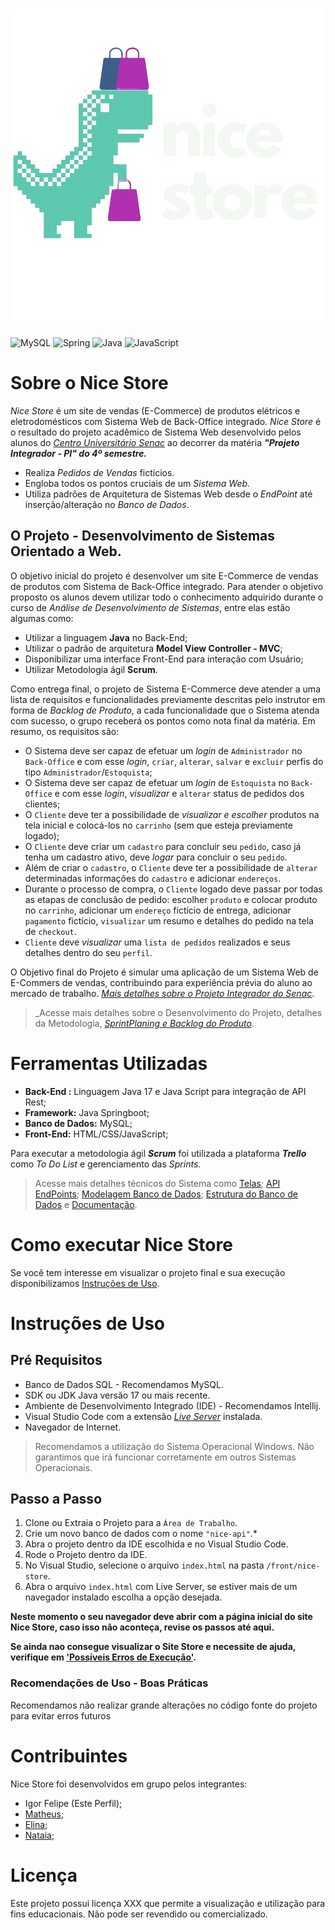 # ![Logo Nice Store](front/nice-store/img/img-logotipo-branco.png "Logo usada no Projeto")
![MySQL](https://img.shields.io/badge/mysql-4479A1.svg?style=for-the-badge&logo=mysql&logoColor=white)
![Spring](https://img.shields.io/badge/spring-%236DB33F.svg?style=for-the-badge&logo=spring&logoColor=white)
![Java](https://img.shields.io/badge/java-%23ED8B00.svg?style=for-the-badge&logo=openjdk&logoColor=white)
![JavaScript](https://img.shields.io/badge/javascript-%23323330.svg?style=for-the-badge&logo=javascript&logoColor=%23F7DF1E)

# Sobre o Nice Store
_Nice Store_ é um site de vendas (E-Commerce) de produtos elétricos e eletrodomésticos com Sistema Web de Back-Office integrado. 
_Nice Store_ é o resultado do projeto acadêmico de Sistema Web desenvolvido pelos alunos do _[Centro Universitário Senac](https://www.sp.senac.br/centro-universitario-senac-santo-amaro 'Site Oficial Senac')_ ao decorrer da matéria _**"Projeto Integrador - PI" do 4º semestre.**_ 

- Realiza _Pedidos de Vendas_ fictícios.
- Engloba todos os pontos cruciais de um _Sistema Web._
- Utiliza padrões de Arquitetura de Sistemas Web desde o _EndPoint_ até inserção/alteração no _Banco de Dados_.

 
## O Projeto - Desenvolvimento de Sistemas Orientado a Web.

O objetivo inicial do projeto é desenvolver um site E-Commerce de vendas de produtos com Sistema de Back-Office integrado. Para atender o objetivo proposto os alunos devem utilizar todo o conhecimento adquirido durante o curso de _Análise de Desenvolvimento de Sistemas_, entre elas estão algumas como:
 - Utilizar a linguagem **Java** no Back-End;
 - Utilizar o padrão de arquitetura **Model View Controller - MVC**;
 - Disponibilizar uma interface Front-End para interação com Usuário;
 - Utilizar Metodologia ágil **Scrum**.
 
Como entrega final, o projeto de Sistema E-Commerce deve atender a uma lista de requisitos e funcionalidades previamente descritas pelo instrutor em forma de _Backlog de Produto_, a cada funcionalidade que o Sistema atenda com sucesso, o grupo receberá os pontos como nota final da matéria. Em resumo, os requisitos são:

- O Sistema deve ser capaz de efetuar um _login_ de `Administrador` no `Back-Office` e com esse _login_, `criar`, `alterar`, `salvar` e `excluir` perfis do tipo `Administrador`/`Estoquista`;
- O Sistema deve ser capaz de efetuar um _login_ de `Estoquista` no `Back-Office` e com esse _login_, _visualizar_ e `alterar` status de pedidos dos clientes;
- O `Cliente` deve ter a possibilidade de _visualizar e escolher_ produtos na tela inicial e colocá-los no `carrinho` (sem que esteja previamente logado);
- O `Cliente` deve criar um `cadastro` para concluir seu `pedido`, caso já tenha um cadastro ativo, deve _logar_ para concluir o seu `pedido`.
- Além de criar o `cadastro`, o `Cliente` deve ter a possibilidade de `alterar` determinadas informações do `cadastro` e adicionar `endereços`.
- Durante o processo de compra, o `Cliente` logado deve passar por todas as etapas de conclusão de pedido: escolher `produto` e colocar produto no `carrinho`, adicionar um `endereço` fictício de entrega, adicionar `pagamento` fictício, `visualizar` um resumo e detalhes do pedido na tela de `checkout`.
- `Cliente` deve _visualizar_ uma `lista de pedidos` realizados e seus detalhes dentro do seu `perfil`.

O Objetivo final do Projeto é simular uma aplicação de um Sistema Web de E-Commers de vendas, contribuindo para experiência prévia do aluno ao mercado de trabalho. [_Mais detalhes sobre o Projeto Integrador do Senac_](./Projeto-Integrador.md).

>_Acesse mais detalhes sobre o Desenvolvimento do Projeto, detalhes da Metodologia, _[SprintPlaning e Backlog do Produto](./Backlog.md)_.



# Ferramentas Utilizadas
- **Back-End :** Linguagem Java 17 e Java Script para integração de API Rest;
- **Framework:** Java Springboot;
- **Banco de Dados:** MySQL;
- **Front-End:** HTML/CSS/JavaScript;


Para executar a metodologia ágil _**Scrum**_ foi utilizada a plataforma _**Trello**_ como _To Do List_ e gerenciamento das _Sprints._

>Acesse mais detalhes técnicos do Sistema como [Telas](); [API EndPoints](); [Modelagem Banco de Dados](); [Estrutura do Banco de Dados]() e [Documentação]().

# Como executar Nice Store
Se você tem interesse em visualizar o projeto final e sua execução disponibilizamos [Instruções de Uso]().

# Instruções de Uso

## Pré Requisitos

- Banco de Dados SQL - Recomendamos MySQL.
- SDK ou JDK Java versão 17 ou mais recente.
- Ambiente de Desenvolvimento Integrado (IDE) - Recomendamos Intellij.
- Visual Studio Code com a extensão _[Live Server]()_ instalada.
- Navegador de Internet.

>Recomendamos a utilização do Sistema Operacional Windows. Não garantimos que irá funcionar corretamente em outros Sistemas Operacionais.

## Passo a Passo
1. Clone ou Extraia o Projeto para a `Área de Trabalho`.
2. Crie um novo banco de dados com o nome `"nice-api"`.*
3. Abra o projeto dentro da IDE escolhida e no Visual Studio Code.
4. Rode o Projeto dentro da IDE.
5. No Visual Studio, selecione o arquivo `index.html` na pasta `/front/nice-store`.
6. Abra o arquivo `index.html` com Live Server, se estiver mais de um navegador instalado escolha a opção desejada.


**Neste momento o seu navegador deve abrir com a página inicial do site Nice Store, caso isso não aconteça, revise os passos até aqui.** 

**Se ainda nao consegue visualizar o Site Store e necessite de ajuda, verifique em ['Possíveis Erros de Execução']().**

### Recomendações de Uso - Boas Práticas
Recomendamos não realizar grande alterações no código fonte do projeto para evitar erros futuros

# Contribuintes
Nice Store foi desenvolvidos em grupo pelos integrantes:
- Igor Felipe (Este Perfil);
- [Matheus]();
- [Elina]();
- [Nataia]();
# Licença
Este projeto possui licença XXX que permite a visualização e utilização para fins educacionais. Não pode ser revendido ou comercializado.

